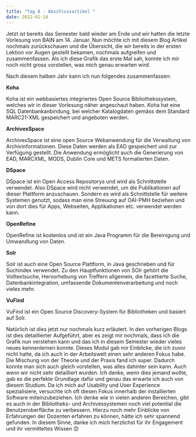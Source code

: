 ```yaml
---
title: "Tag 8 - Abschlussartikel "
date: 2022-01-14
---
```


Jetzt ist bereits das Semester bald wieder am Ende und wir hatten die letzte Vorlesung von BAIN am 14. Januar. Nun möchte ich mit diesem Blog Artikel nochmals zurückschauen und die Übersicht, die wir bereits in der ersten Lektion vor Augen gestellt bekamen, nochmals aufgreifen und zusammenfassen.
Als ich diese Grafik das erste Mal sah, konnte ich mir noch nicht gross vorstellen, was mich genau erwarten wird. 

 
Nach diesem halben Jahr kann ich nun folgendes zusammenfassen:

**Koha**

Koha ist ein webbasiertes integriertes Open Source Bibliothekssystem, welches wir in dieser Vorlesung näher angeschaut haben. Koha hat eine SQL Datenbankanbindung, bei welcher Katalogdaten gemäss dem Standard MARC21-XML gespeichert und angeboten werden.

**ArchivesSpace**

ArchivesSpace ist eine open Source Webanwendung für die Verwaltung von Archivinformationen.  Diese Daten werden als EAD gespeichert und zur Verfügung gestellt. Die Anwendung ermöglicht auch die Generierung von EAD, MARCXML, MODS, Dublin Core und METS formatierten Daten.

**DSpace**

DSpace ist ein Open Access Repositorys und wird als Schnittstelle verwendet. Also DSpace wird nicht verwendet, um die Publikationen auf dieser Plattform anzuschauen. Sondern es wird als Schnittstelle für weitere Systemen genutzt, sodass man eine Streuung auf OAI-PMH beziehen und von dort dies für Apps, Webseiten, Applikationen etc. verwendet werden kann.

**OpenRefine**

OpenRefine ist kostenlos und ist ein Java Programm für die Bereinigung und Umwandlung von Daten.

**Solr**

Solr ist auch eine Open Source Plattform, in Java geschrieben und für Suchindex verwendet. Zu den Hauptfunktionen von SOlr gehört die Volltextsuche, Hervorhebung von Treffern allgemein, die facettierte Suche, Datenbankintegration, umfassende Dokumentenverarbeitung und noch vieles mehr. 

**VuFind**

VuFind ist ein Open Source Discovery-System für Bibliotheken und basiert auf Solr. 

Natürlich ist dies jetzt nur nochmals kurz erläutert. In den vorherigen Blogs ist dies detaillierter Aufgeführt, aber es zeigt mir nochmals, dass ich die Grafik nun verstehen kann und das ich in diesem Semester wieder vieles neues kennenlernen konnte. Dieses Modul gab mir Einblicke, die ich zuvor nicht hatte, da ich auch in der Arbeitswelt einen sehr anderen Fokus habe. Die Mischung von der Theorie und der Praxis fand ich super. Dadurch konnte man sich auch gleich vorstellen, was alles dahinter sein kann. Auch wenn wir nicht sehr detailliert wurden. Ich denke, wenn dies jemand wollte, gab es die perfekte Grundlage dafür und genau das erwarte ich auch von diesem Studium. Da ich mich auf Usability und User Experience spezialisiere, versuchte ich oft diesen Fokus innerhalb der installierten Software miteinzubeziehen. Ich denke wie in vielen anderen Bereichen, gibt es auch in der Bibliotheks- und Archivessystemen noch viel potential die Benutzeroberfläche zu verbessern. Hierzu noch mehr Einblicke von Erfahrungen der Dozenten erfahren zu können, hätte ich sehr spannend gefunden. 
In diesem Sinne, danke ich mich herzlichst für ihr Engagement und ihr vermitteltes Wissen 😊

